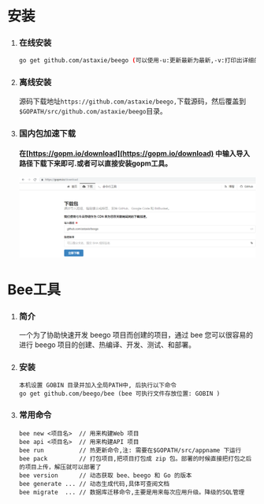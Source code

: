 # **安装**

1. ### 在线安装

   ```bash
   go get github.com/astaxie/beego (可以使用-u:更新最新为最新,-v:打印出详细的获取信息 和 -x:打印安装过程执行的命令)
   ```
2. ### 离线安装

   源码下载地址`https://github.com/astaxie/beego,`下载源码，然后覆盖到`$GOPATH/src/github.com/astaxie/beego`目录。

3. ### 国内包加速下载

   #### 在[https://gopm.io/download](https://gopm.io/download) 中输入导入路径下载下来即可.或者可以直接安装gopm工具。

   ![](/assets/gopm_download.png)

# Bee工具

1. ### 简介

   一个为了协助快速开发 beego 项目而创建的项目，通过 bee 您可以很容易的进行 beego 项目的创建、热编译、开发、测试、和部署。

2. ### 安装

   ```
   本机设置 GOBIN 目录并加入全局PATH中, 后执行以下命令
   go get github.com/beego/bee (bee 可执行文件存放位置: GOBIN )
   ```

3. ### 常用命令

   ```
   bee new <项目名>  // 用来构建Web 项目
   bee api <项目名>  // 用来构建API 项目
   bee run          // 热更新命令,注: 需要在$GOPATH/src/appname 下运行
   bee pack         // 打包项目,把项目打包成 zip 包。部署的时候直接把打包之后的项目上传，解压就可以部署了
   bee version      // 动态获取 bee、beego 和 Go 的版本
   bee generate ... // 动态生成代码,具体可查阅文档
   bee migrate  ... // 数据库迁移命令,主要是用来每次应用升级。降级的SQL管理
   ```



